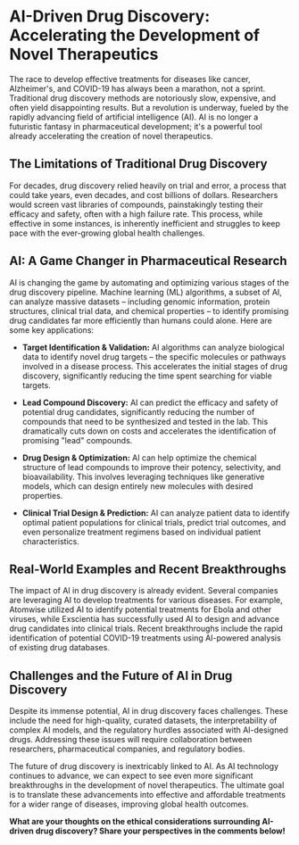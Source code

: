 # AI-Driven Drug Discovery: Accelerating the Development of Novel Therapeutics

The race to develop effective treatments for diseases like cancer, Alzheimer's, and COVID-19 has always been a marathon, not a sprint.  Traditional drug discovery methods are notoriously slow, expensive, and often yield disappointing results.  But a revolution is underway, fueled by the rapidly advancing field of artificial intelligence (AI).  AI is no longer a futuristic fantasy in pharmaceutical development; it's a powerful tool already accelerating the creation of novel therapeutics.

##  The Limitations of Traditional Drug Discovery

For decades, drug discovery relied heavily on trial and error, a process that could take years, even decades, and cost billions of dollars.  Researchers would screen vast libraries of compounds, painstakingly testing their efficacy and safety, often with a high failure rate. This process, while effective in some instances, is inherently inefficient and struggles to keep pace with the ever-growing global health challenges.


## AI: A Game Changer in Pharmaceutical Research

AI is changing the game by automating and optimizing various stages of the drug discovery pipeline. Machine learning (ML) algorithms, a subset of AI, can analyze massive datasets – including genomic information, protein structures, clinical trial data, and chemical properties – to identify promising drug candidates far more efficiently than humans could alone.  Here are some key applications:

* **Target Identification & Validation:** AI algorithms can analyze biological data to identify novel drug targets – the specific molecules or pathways involved in a disease process. This accelerates the initial stages of drug discovery, significantly reducing the time spent searching for viable targets.

* **Lead Compound Discovery:** AI can predict the efficacy and safety of potential drug candidates, significantly reducing the number of compounds that need to be synthesized and tested in the lab. This dramatically cuts down on costs and accelerates the identification of promising "lead" compounds.

* **Drug Design & Optimization:**  AI can help optimize the chemical structure of lead compounds to improve their potency, selectivity, and bioavailability. This involves leveraging techniques like generative models, which can design entirely new molecules with desired properties.

* **Clinical Trial Design & Prediction:**  AI can analyze patient data to identify optimal patient populations for clinical trials, predict trial outcomes, and even personalize treatment regimens based on individual patient characteristics.


## Real-World Examples and Recent Breakthroughs

The impact of AI in drug discovery is already evident.  Several companies are leveraging AI to develop treatments for various diseases. For example, Atomwise utilized AI to identify potential treatments for Ebola and other viruses, while Exscientia has successfully used AI to design and advance drug candidates into clinical trials.  Recent breakthroughs include the rapid identification of potential COVID-19 treatments using AI-powered analysis of existing drug databases.


##  Challenges and the Future of AI in Drug Discovery

Despite its immense potential, AI in drug discovery faces challenges.  These include the need for high-quality, curated datasets, the interpretability of complex AI models, and the regulatory hurdles associated with AI-designed drugs.  Addressing these issues will require collaboration between researchers, pharmaceutical companies, and regulatory bodies.

The future of drug discovery is inextricably linked to AI. As AI technology continues to advance, we can expect to see even more significant breakthroughs in the development of novel therapeutics.  The ultimate goal is to translate these advancements into effective and affordable treatments for a wider range of diseases, improving global health outcomes.


**What are your thoughts on the ethical considerations surrounding AI-driven drug discovery? Share your perspectives in the comments below!**
